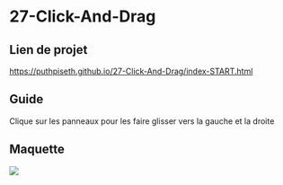 # 27-Click-And-Drag

## Lien de projet

https://puthpiseth.github.io/27-Click-And-Drag/index-START.html

## Guide

Clique sur les panneaux pour les faire glisser vers la gauche et la droite

## Maquette

![](ProjectDemo.png)

